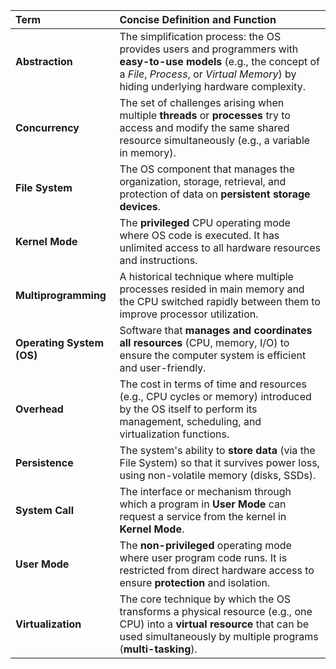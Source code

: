 
| Term | Concise Definition and Function |
| :--- | :--- |
| **Abstraction** | The simplification process: the OS provides users and programmers with **easy-to-use models** (e.g., the concept of a *File*, *Process*, or *Virtual Memory*) by hiding underlying hardware complexity. |
| **Concurrency** | The set of challenges arising when multiple **threads** or **processes** try to access and modify the same shared resource simultaneously (e.g., a variable in memory). |
| **File System** | The OS component that manages the organization, storage, retrieval, and protection of data on **persistent storage devices**. |
| **Kernel Mode** | The **privileged** CPU operating mode where OS code is executed. It has unlimited access to all hardware resources and instructions. |
| **Multiprogramming** | A historical technique where multiple processes resided in main memory and the CPU switched rapidly between them to improve processor utilization. |
| **Operating System (OS)** | Software that **manages and coordinates all resources** (CPU, memory, I/O) to ensure the computer system is efficient and user-friendly. |
| **Overhead** | The cost in terms of time and resources (e.g., CPU cycles or memory) introduced by the OS itself to perform its management, scheduling, and virtualization functions. |
| **Persistence** | The system's ability to **store data** (via the File System) so that it survives power loss, using non-volatile memory (disks, SSDs). |
| **System Call** | The interface or mechanism through which a program in **User Mode** can request a service from the kernel in **Kernel Mode**. |
| **User Mode** | The **non-privileged** operating mode where user program code runs. It is restricted from direct hardware access to ensure **protection** and isolation. |
| **Virtualization** | The core technique by which the OS transforms a physical resource (e.g., one CPU) into a **virtual resource** that can be used simultaneously by multiple programs (**multi-tasking**). |
